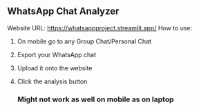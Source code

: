 ## WhatsApp Chat Analyzer
Website URL: https://whatsappproject.streamlit.app/
How to use:

1. On mobile go to any Group Chat/Personal Chat
2. Export your WhatsApp chat
3. Upload it onto the website
4. Click the analysis button

   ### Might not work as well on mobile as on laptop
